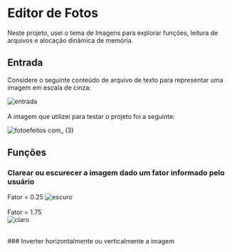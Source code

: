 # Editor de Fotos
Neste projeto, usei o tema de Imagens para explorar funções, leitura de arquivos e alocação dinâmica de memória. 

## Entrada
Considere o seguinte conteúdo de arquivo de texto para representar uma imagem em escala de cinza:

![entrada](https://user-images.githubusercontent.com/100383925/211177101-a411a9c2-7af7-48fe-88ab-f1442e23a8e3.jpg)
<br />
<br />
A imagem que utilizei para testar o projeto foi a seguinte:

![fotoefeitos com_ (3)](https://user-images.githubusercontent.com/100383925/211177807-e7baf259-604d-4ab2-9f89-e0ae56143636.jpg)

## Funções
### Clarear ou escurecer a imagem dado um fator informado pelo usuário <br />
Fator = 0.25
![escuro](https://user-images.githubusercontent.com/100383925/211177168-1ad68849-b6f1-47cc-938a-218fd3c145d2.jpg)
<br />
<br />
Fator = 1.75
<br />
![claro](https://user-images.githubusercontent.com/100383925/211177889-12da7681-d2e2-4db8-a3e4-f5f3800f48b0.jpg)

<br />
 ### Inverter horizontalmente ou verticalmente a imagem
